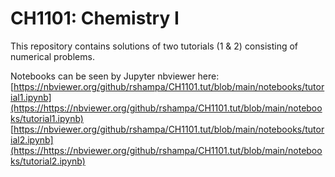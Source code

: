 # CH1101: Chemistry I

This repository contains solutions of two tutorials (1 & 2) consisting of numerical problems.

Notebooks can be seen by Jupyter nbviewer here:</br>
[https://nbviewer.org/github/rshampa/CH1101.tut/blob/main/notebooks/tutorial1.ipynb](https://https://nbviewer.org/github/rshampa/CH1101.tut/blob/main/notebooks/tutorial1.ipynb)
[https://nbviewer.org/github/rshampa/CH1101.tut/blob/main/notebooks/tutorial2.ipynb](https://https://nbviewer.org/github/rshampa/CH1101.tut/blob/main/notebooks/tutorial2.ipynb)
